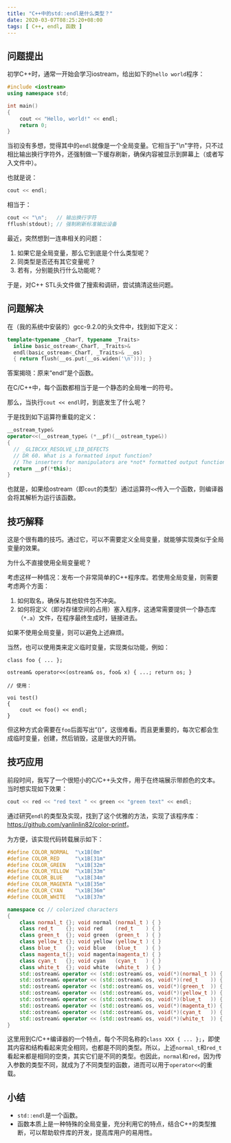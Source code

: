 ```yaml
---
title: "C++中的std::endl是什么类型？"
date: 2020-03-07T08:25:20+08:00
tags: [ C++, endl, 函数 ]
---
```


## 问题提出

初学C++时，通常一开始会学习iostream，给出如下的`hello world`程序：

```cpp
#include <iostream>
using namespace std;

int main()
{
    cout << "Hello, world!" << endl;
    return 0;
}
```

当初没有多想，觉得其中的`endl`就像是一个全局变量。它相当于"\n"字符，只不过相比输出换行字符外，还强制做一下缓存刷新，确保内容被显示到屏幕上（或者写入文件中）。

也就是说：

```cpp
cout << endl;
```

相当于：

```cpp
cout << "\n";   // 输出换行字符
fflush(stdout); // 强制刷新标准输出设备
```

最近，突然想到一连串相关的问题：

1. 如果它是全局变量，那么它到底是个什么类型呢？
2. 同类型是否还有其它变量呢？
3. 若有，分别能执行什么功能呢？

于是，对C++ STL头文件做了搜索和调研，尝试搞清这些问题。

## 问题解决

在（我的系统中安装的）gcc-9.2.0的头文件中，找到如下定义：

```cpp
template<typename _CharT, typename _Traits>
  inline basic_ostream<_CharT, _Traits>&
  endl(basic_ostream<_CharT, _Traits>& __os)
  { return flush(__os.put(__os.widen('\n'))); }
```

答案揭晓：原来“endl”是个函数。

在C/C++中，每个函数都相当于是一个静态的全局唯一的符号。

那么，当执行`cout << endl`时，到底发生了什么呢？

于是找到如下运算符重载的定义：

```cpp
__ostream_type&
operator<<(__ostream_type& (*__pf)(__ostream_type&))
{
  // _GLIBCXX_RESOLVE_LIB_DEFECTS
  // DR 60. What is a formatted input function?
  // The inserters for manipulators are *not* formatted output functions.
  return __pf(*this);
}
```

也就是，如果给ostream（即`cout`的类型）通过运算符`<<`传入一个函数，则编译器会将其解析为运行该函数。

## 技巧解释

这是个很有趣的技巧。通过它，可以不需要定义全局变量，就能够实现类似于全局变量的效果。

为什么不直接使用全局变量呢？

考虑这样一种情况：发布一个非常简单的C++程序库。若使用全局变量，则需要考虑两个方面：

1. 如何取名，确保与其他软件包不冲突。
2. 如何将定义（即对存储空间的占用）塞入程序，这通常需要提供一个静态库（`*.a`）文件，在程序最终生成时，链接进去。

如果不使用全局变量，则可以避免上述麻烦。

当然，也可以使用类来定义临时变量，实现类似功能，例如：

```
class foo { ... };

ostream& operator<<(ostream& os, foo& x) { ...; return os; }

// 使用：

voi test()
{
    cout << foo() << endl;
}
```

但这种方式会需要在`foo`后面写出“()”，这很难看。而且更重要的，每次它都会生成临时变量，创建，然后销毁，这是很大的开销。

## 技巧应用

前段时间，我写了一个很短小的C/C++头文件，用于在终端展示带颜色的文本。当时想实现如下效果：

```cpp
cout << red << "red text " << green << "green text" << endl;
```

通过研究`endl`的类型及实现，找到了这个优雅的方法，实现了该程序库：<https://github.com/yanlinlin82/color-printf>。

为方便，该实现代码转载展示如下：

```cpp
#define COLOR_NORMAL  "\x1B[0m"
#define COLOR_RED     "\x1B[31m"
#define COLOR_GREEN   "\x1B[32m"
#define COLOR_YELLOW  "\x1B[33m"
#define COLOR_BLUE    "\x1B[34m"
#define COLOR_MAGENTA "\x1B[35m"
#define COLOR_CYAN    "\x1B[36m"
#define COLOR_WHITE   "\x1B[37m"

namespace cc // colorized characters
{
	class normal_t {}; void normal (normal_t ) { }
	class red_t    {}; void red    (red_t    ) { }
	class green_t  {}; void green  (green_t  ) { }
	class yellow_t {}; void yellow (yellow_t ) { }
	class blue_t   {}; void blue   (blue_t   ) { }
	class magenta_t{}; void magenta(magenta_t) { }
	class cyan_t   {}; void cyan   (cyan_t   ) { }
	class white_t  {}; void white  (white_t  ) { }
	std::ostream& operator << (std::ostream& os, void(*)(normal_t )) { return (os << COLOR_NORMAL ); }
	std::ostream& operator << (std::ostream& os, void(*)(red_t    )) { return (os << COLOR_RED    ); }
	std::ostream& operator << (std::ostream& os, void(*)(green_t  )) { return (os << COLOR_GREEN  ); }
	std::ostream& operator << (std::ostream& os, void(*)(yellow_t )) { return (os << COLOR_YELLOW ); }
	std::ostream& operator << (std::ostream& os, void(*)(blue_t   )) { return (os << COLOR_BLUE   ); }
	std::ostream& operator << (std::ostream& os, void(*)(magenta_t)) { return (os << COLOR_MAGENTA); }
	std::ostream& operator << (std::ostream& os, void(*)(cyan_t   )) { return (os << COLOR_CYAN   ); }
	std::ostream& operator << (std::ostream& os, void(*)(white_t  )) { return (os << COLOR_WHITE  ); }
}
```

这里用到C/C++编译器的一个特点，每个不同名称的`class XXX { ... };`，即使其内容和结构看起来完全相同，也都是不同的类型。所以，上述`normal_t`和`red_t`看起来都是相同的空类，其实它们是不同的类型。也因此，`normal`和`red`，因为传入参数的类型不同，就成为了不同类型的函数，进而可以用于`operator<<`的重载。

## 小结

* `std::endl`是一个函数。
* 函数本质上是一种特殊的全局变量，充分利用它的特点，结合C++的类型推断，可以帮助软件库的开发，提高库用户的易用性。
